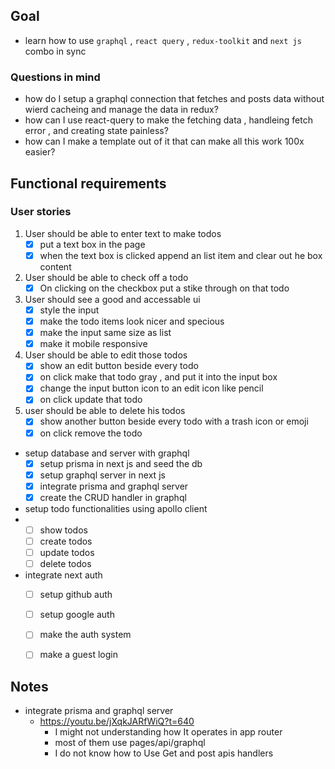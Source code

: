 
## Goal
- learn how to use `graphql` , `react query` , `redux-toolkit`  and `next js`  combo in sync

### Questions in mind
- how do I setup a graphql connection that fetches and posts data without wierd cacheing and manage the data in redux?
- how can I use react-query to make the fetching data , handleing fetch error , and creating state painless?
- how can I make a template out of it that can make all this work 100x easier?


## Functional requirements

### User stories
1. User should be able to enter text to make todos
	- [x] put a text box in the page
	- [x] when the text box is clicked append an list item and clear out he box content

2. User should be able to check off a todo
   - [x] On clicking on the checkbox put a stike through on that todo

3. User should see a good and accessable ui
   - [x] style the input
   - [x] make the todo items look nicer and specious
   - [x] make the input same size as list
   - [x] make it mobile responsive

4. User should be able to edit those todos
   - [x] show an edit button beside every todo 
   - [x] on click make that todo gray , and put it into the input box
   - [x] change the input button icon to an edit icon like pencil
   - [x] on click update that todo 

5. user should be able to delete his todos
   - [x] show another button beside every todo with a trash icon or emoji
   - [x] on click remove the todo

- setup database and server with graphql
  - [x] setup prisma in next js and seed the db
  - [x] setup graphql server in next js
  - [x] integrate prisma and graphql server
  - [x] create the CRUD handler in graphql

- setup todo functionalities using apollo client
- - [ ] show todos
  - [ ] create todos
  - [ ] update todos
  - [ ] delete todos

- integrate next auth
  - [ ] setup github auth
  - [ ] setup google auth
  - [ ] make the auth system
  - [ ] make a guest login


## Notes

- integrate prisma and graphql server 
  - https://youtu.be/jXqkJARfWiQ?t=640
    - I might not understanding how It operates in app router
    - most of them use pages/api/graphql
    - I do not know how to Use Get and post apis handlers